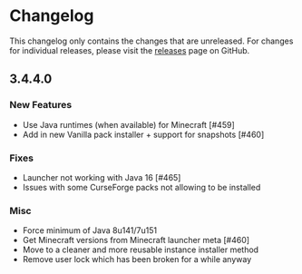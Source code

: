 # Changelog

This changelog only contains the changes that are unreleased. For changes for individual releases, please visit the
[releases](https://github.com/ATLauncher/ATLauncher/releases) page on GitHub.

## 3.4.4.0

### New Features
- Use Java runtimes (when available) for Minecraft [#459]
- Add in new Vanilla pack installer + support for snapshots [#460]

### Fixes
- Launcher not working with Java 16 [#465]
- Issues with some CurseForge packs not allowing to be installed

### Misc
- Force minimum of Java 8u141/7u151
- Get Minecraft versions from Minecraft launcher meta [#460]
- Move to a cleaner and more reusable instance installer method
- Remove user lock which has been broken for a while anyway
